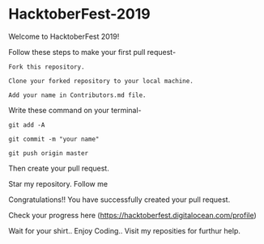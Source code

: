 # HacktoberFest-2019
Welcome to HacktoberFest 2019!

Follow these steps to make your first pull request-

    Fork this repository.

    Clone your forked repository to your local machine.

    Add your name in Contributors.md file.

Write these command on your terminal-

    git add -A
    
    git commit -m "your name"
    
    git push origin master
    
Then create your pull request.

Star my repository.
Follow me

Congratulations!! You have successfully created your pull request.

Check your progress here (https://hacktoberfest.digitalocean.com/profile)

Wait for your shirt.. Enjoy Coding.. Visit my reposities for furthur help.
